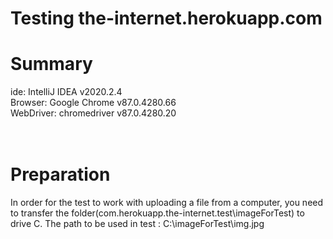 # Testing the-internet.herokuapp.com

# Summary 
ide: IntelliJ IDEA v2020.2.4 <br>
Browser: Google Chrome v87.0.4280.66 <br>
WebDriver: chromedriver v87.0.4280.20 <br>
<br>
<br>
# Preparation
In order for the test to work with uploading a file from a computer, you need to transfer the folder(com.herokuapp.the-internet.test\imageForTest) to drive C. The path to be used in test : C:\imageForTest\img.jpg 

